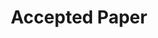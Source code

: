 ---
title: "Accepted Paper"
categories:
  - news
headline: "The paper <em>\"CaT: Content-aware Tracing and Analysis for Distributed Systems\"</em> was accepted at the Middleware'21 conference!"
---